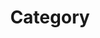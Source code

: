 ---
title : "Category"
layout : categories
permalink: /categories/
autor_profile: true
sidebar_main: true
---